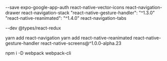 --save
expo-google-app-auth
react-native-vector-icons
react-navigation-drawer
react-navigation-stack
"react-native-gesture-handler": "^1.3.0"
"react-native-reanimated": "^1.4.0"
react-navigation-tabs


--dev
@types/react-redux

yarn add react-navigation
yarn add react-native-reanimated react-native-gesture-handler react-native-screens@^1.0.0-alpha.23

npm i -D webpack webpack-cli
